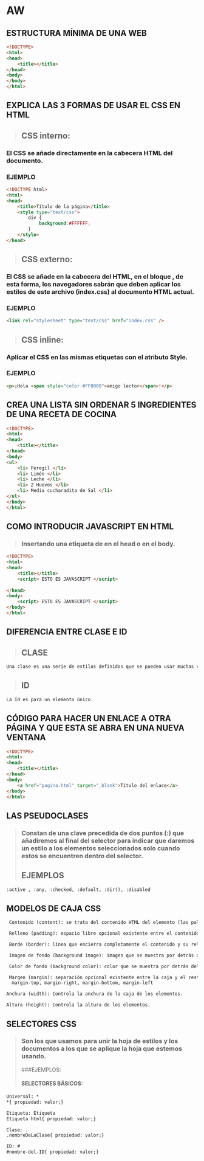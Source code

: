 # AW
## ESTRUCTURA MÍNIMA DE UNA WEB
```html
<!DOCTYPE>
<html>
<head>
	<title></title>
</head>
<body>
</body>
</html>
```
## EXPLICA LAS 3 FORMAS DE USAR EL CSS EN HTML
>## CSS interno: 
### El CSS se añade directamente en la cabecera HTML del documento. 
### EJEMPLO
```html
<!DOCTYPE html>
<html>
<head>
    <title>Título de la página</title>
    <style type="text/css">
        div {
            background:#FFFFFF;
        }
    </style>
</head>
```
>## CSS externo:
### El CSS se añade en la cabecera del HTML, en el bloque <head></head>, de esta forma, los navegadores sabrán que deben aplicar los estilos de este archivo (index.css) al documento HTML actual.
### EJEMPLO
```html
<link rel="stylesheet" type="text/css" href="index.css" />
```
>## CSS inline:
### Aplicar el CSS en las mismas etiquetas con el atributo Style.
### EJEMPLO
```html
<p>¡Hola <span style="color:#FF0000">amigo lector</span>!</p>
```
## CREA UNA LISTA SIN ORDENAR 5 INGREDIENTES DE UNA RECETA DE COCINA
```html
<!DOCTYPE>
<html>
<head>
	<title></title>
</head>
<body>
<ul>
	<li> Peregil </li>
	<li> Limón </li>
	<li> Leche </li>
	<li> 2 Huevos </li>
	<li> Media cucharadita de Sal </li>
</ul>	
</body>
</html>
```
## COMO INTRODUCIR JAVASCRIPT EN HTML
>### Insertando una etiqueta de <script></script> en el head o en el body.
```html
<!DOCTYPE>
<html>
<head>
	<title></title>
	<script> ESTO ES JAVASCRIPT </script>
	
</head>
<body>
	<script> ESTO ES JAVASCRIPT </script>
</body>
</html>
```
## DIFERENCIA ENTRE CLASE E ID
>## CLASE
```html
Una clase es una serie de estilos definidos que se pueden usar muchas veces en cualquier etiqueta HTML.
```
>## ID
```html
La Id es para un elemento único.
```
## CÓDIGO PARA HACER UN ENLACE A OTRA PÁGINA Y QUE ESTA SE ABRA EN UNA NUEVA VENTANA
```html
<!DOCTYPE>
<html>
<head>
	<title></title>
</head>
<body>
	<a href="pagina.html" target="_blank">Título del enlace</a>
</body>
</html>
```
## LAS PSEUDOCLASES
>### Constan de una clave precedida de dos puntos (:) que añadiremos al final del selector para indicar que daremos un estilo a los elementos seleccionados solo cuando estos se encuentren dentro del selector.
>## EJEMPLOS
```html
:active , :any, :checked, :default, :dir(), :disabled
```
## MODELOS DE CAJA CSS
```html
 Contenido (content): se trata del contenido HTML del elemento (las palabras de un párrafo, una imagen, el texto de una lista de elementos, etc.) 
```
```html
 Relleno (padding): espacio libre opcional existente entre el contenido y el borde.
```
```html
 Borde (border): línea que encierra completamente el contenido y su relleno.
```
```html
 Imagen de fondo (background image): imagen que se muestra por detrás del contenido y el espacio de relleno.
```
```html
 Color de fondo (background color): color que se muestra por detrás del contenido y el espacio de relleno.
```
```html
 Margen (margin): separación opcional existente entre la caja y el resto de cajas adyacentes.
  margin-top, margin-right, margin-bottom, margin-left
```
```html
Anchura (width): Controla la anchura de la caja de los elementos.
```
```html
Altura (height): Controla la altura de los elementos.
```
## SELECTORES CSS
>### Son los que usamos para unir la hoja de estilos y los documentos a los que se aplique la hoja que estemos usando.
>###EJEMPLOS:
>#### SELECTORES BÁSICOS: 
```html
Universal: *  
*{ propiedad: valor;}
```
```html
Etiqueta: Etiqueta
Etiqueta html{ propiedad: valor;}
```
```html
Clase: .
.nombreDeLaClase{ propiedad: valor;}
```
```html
ID: #
#nombre-del-ID{ propiedad: valor;}
```
